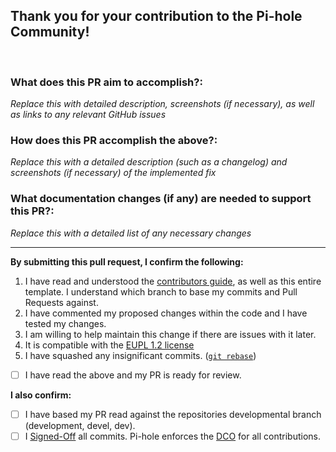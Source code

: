 ## Thank you for your contribution to the Pi-hole Community! 
<!-- 
Please read the comments below to help us consider your Pull Request.

We are all volunteers and completing the process outlined will help us review your commits quicker.
--><br>

### **What does this PR aim to accomplish?:**

*Replace this with detailed description, screenshots (if necessary), as well as links to any relevant GitHub issues*


### **How does this PR accomplish the above?:**

*Replace this with a detailed description (such as a changelog) and screenshots (if necessary) of the implemented fix*


### **What documentation changes (if any) are needed to support this PR?:**

*Replace this with a detailed list of any necessary changes*

---
**By submitting this pull request, I confirm the following:** 

1. I have read and understood the [contributors guide](https://docs.pi-hole.net/guides/github/contributing/), as well as this entire template. I understand which branch to base my commits and Pull Requests against. 
2. I have commented my proposed changes within the code and I have tested my changes.
3. I am willing to help maintain this change if there are issues with it later.
4. It is compatible with the [EUPL 1.2 license](https://opensource.org/licenses/EUPL-1.1)
5. I have squashed any insignificant commits. ([`git rebase`](http://gitready.com/advanced/2009/02/10/squashing-commits-with-rebase.html))

<!-- Check this box to confirm -->
- [ ] I have read the above and my PR is ready for review.

**I also confirm:**
<!-- Check the boxes to confirm -->
- [ ] I have based my PR read against the repositories developmental branch (development, devel, dev).
- [ ] I [Signed-Off](https://docs.pi-hole.net/guides/github/how-to-signoff/) all commits. Pi-hole enforces the [DCO](https://docs.pi-hole.net/guides/github/dco/) for all contributions.
